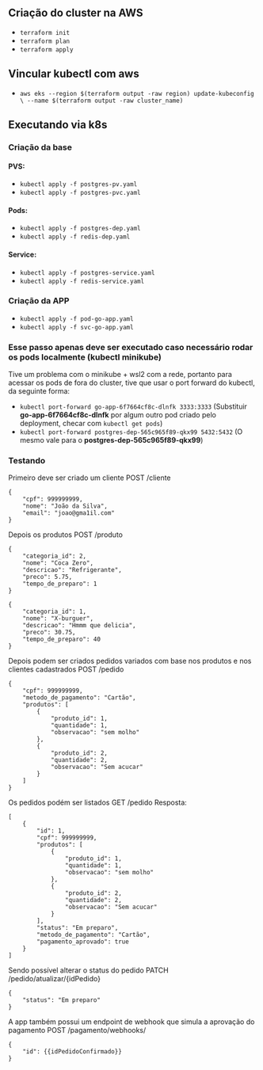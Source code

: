 ## Criação do cluster na AWS
- `terraform init`
- `terraform plan`
- `terraform apply`

## Vincular kubectl com aws
- `aws eks --region $(terraform output -raw region) update-kubeconfig \ --name $(terraform output -raw cluster_name)`


## Executando via k8s
### Criação da base
#### PVS:
- `kubectl apply -f postgres-pv.yaml`
- `kubectl apply -f postgres-pvc.yaml`

#### Pods:
- `kubectl apply -f postgres-dep.yaml`
- `kubectl apply -f redis-dep.yaml`

#### Service:
- `kubectl apply -f postgres-service.yaml`
- `kubectl apply -f redis-service.yaml`

### Criação da APP
- `kubectl apply -f pod-go-app.yaml`
- `kubectl apply -f svc-go-app.yaml`

### Esse passo apenas deve ser executado caso necessário rodar os pods localmente (kubectl minikube)
Tive um problema com o minikube + wsl2 com a rede, portanto para acessar os pods de fora do cluster, tive que usar o port forward do kubectl, da seguinte forma:
- `kubectl port-forward go-app-6f7664cf8c-dlnfk 3333:3333` (Substituir **go-app-6f7664cf8c-dlnfk** por algum outro pod criado pelo deployment, checar com `kubectl get pods`)
- `kubectl port-forward postgres-dep-565c965f89-qkx99 5432:5432` (O mesmo vale para o **postgres-dep-565c965f89-qkx99**)

### Testando
Primeiro deve ser criado um cliente 
POST /cliente
```
{
    "cpf": 999999999,
    "nome": "João da Silva",
    "email": "joao@gma1il.com"
}
```

Depois os produtos
POST /produto
```
{
    "categoria_id": 2,
    "nome": "Coca Zero",
    "descricao": "Refrigerante",
    "preco": 5.75,
    "tempo_de_preparo": 1
}
```
```
{
    "categoria_id": 1,
    "nome": "X-burguer",
    "descricao": "Hmmm que delicia",
    "preco": 30.75,
    "tempo_de_preparo": 40
}
```

Depois podem ser criados pedidos variados com base nos produtos e nos clientes cadastrados
POST /pedido
```
{
    "cpf": 999999999,
    "metodo_de_pagamento": "Cartão",
    "produtos": [
        {
            "produto_id": 1,
            "quantidade": 1,
            "observacao": "sem molho"
        },
        {
            "produto_id": 2,
            "quantidade": 2,
            "observacao": "Sem acucar"
        }
    ]
}
```

Os pedidos podém ser listados
GET /pedido
Resposta:
```
[
    {
        "id": 1,
        "cpf": 999999999,
        "produtos": [
            {
                "produto_id": 1,
                "quantidade": 1,
                "observacao": "sem molho"
            },
            {
                "produto_id": 2,
                "quantidade": 2,
                "observacao": "Sem acucar"
            }
        ],
        "status": "Em preparo",
        "metodo_de_pagamento": "Cartão",
        "pagamento_aprovado": true
    }
]
```

Sendo possível alterar o status do pedido
PATCH /pedido/atualizar/{idPedido}
```
{
    "status": "Em preparo"
}
```

A app também possui um endpoint de webhook que simula a aprovação do pagamento
POST /pagamento/webhooks/
```
{
    "id": {{idPedidoConfirmado}}
}
```

